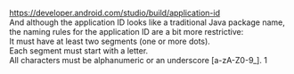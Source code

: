 https://developer.android.com/studio/build/application-id<br>
And although the application ID looks like a traditional Java package name, the naming rules for the application ID are a bit more restrictive:<br>
It must have at least two segments (one or more dots).<br>
Each segment must start with a letter.<br>
All characters must be alphanumeric or an underscore [a-zA-Z0-9_].
1
